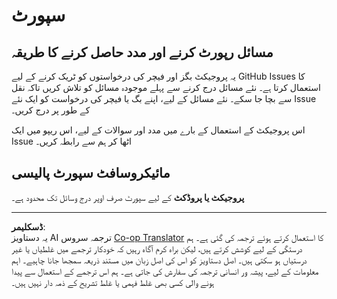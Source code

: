 <!--
CO_OP_TRANSLATOR_METADATA:
{
  "original_hash": "cd89329575372232e59605f7a08ae0df",
  "translation_date": "2025-08-26T21:23:06+00:00",
  "source_file": "SUPPORT.md",
  "language_code": "ur"
}
-->
# سپورٹ

## مسائل رپورٹ کرنے اور مدد حاصل کرنے کا طریقہ  

یہ پروجیکٹ بگز اور فیچر کی درخواستوں کو ٹریک کرنے کے لیے GitHub Issues کا استعمال کرتا ہے۔ نئے مسائل درج کرنے سے پہلے موجودہ مسائل کو تلاش کریں تاکہ نقل سے بچا جا سکے۔ نئے مسائل کے لیے، اپنے بگ یا فیچر کی درخواست کو ایک نئے Issue کے طور پر درج کریں۔

اس پروجیکٹ کے استعمال کے بارے میں مدد اور سوالات کے لیے، اس ریپو میں ایک Issue اٹھا کر ہم سے رابطہ کریں۔

## مائیکروسافٹ سپورٹ پالیسی  

**پروجیکٹ یا پروڈکٹ** کے لیے سپورٹ صرف اوپر درج وسائل تک محدود ہے۔

---

**ڈسکلیمر**:  
یہ دستاویز AI ترجمہ سروس [Co-op Translator](https://github.com/Azure/co-op-translator) کا استعمال کرتے ہوئے ترجمہ کی گئی ہے۔ ہم درستگی کے لیے کوشش کرتے ہیں، لیکن براہ کرم آگاہ رہیں کہ خودکار ترجمے میں غلطیاں یا غیر درستیاں ہو سکتی ہیں۔ اصل دستاویز کو اس کی اصل زبان میں مستند ذریعہ سمجھا جانا چاہیے۔ اہم معلومات کے لیے، پیشہ ور انسانی ترجمہ کی سفارش کی جاتی ہے۔ ہم اس ترجمے کے استعمال سے پیدا ہونے والی کسی بھی غلط فہمی یا غلط تشریح کے ذمہ دار نہیں ہیں۔
